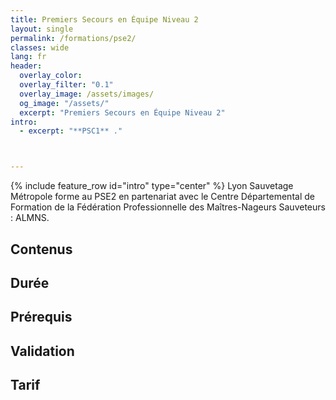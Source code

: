 ```yaml
---
title: Premiers Secours en Équipe Niveau 2
layout: single
permalink: /formations/pse2/
classes: wide
lang: fr
header:   
  overlay_color: 
  overlay_filter: "0.1"
  overlay_image: /assets/images/
  og_image: "/assets/"
  excerpt: "Premiers Secours en Équipe Niveau 2"
intro:
  - excerpt: "**PSC1** ."



---
```

{% include feature_row id="intro" type="center" %}
Lyon Sauvetage Métropole forme au PSE2 en partenariat avec le Centre Départemental de Formation de la Fédération Professionnelle des Maîtres-Nageurs Sauveteurs : ALMNS.
## Contenus

## Durée

## Prérequis

## Validation

## Tarif
